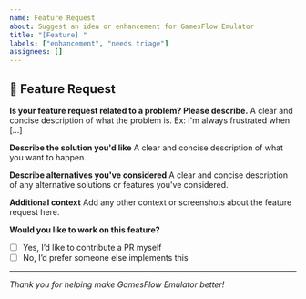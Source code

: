 ```yaml
---
name: Feature Request
about: Suggest an idea or enhancement for GamesFlow Emulator
title: "[Feature] "
labels: ["enhancement", "needs triage"]
assignees: []
---
```


## 🚀 Feature Request

**Is your feature request related to a problem? Please describe.**
A clear and concise description of what the problem is. Ex: I'm always frustrated when [...]

**Describe the solution you'd like**
A clear and concise description of what you want to happen.

**Describe alternatives you've considered**
A clear and concise description of any alternative solutions or features you've considered.

**Additional context**
Add any other context or screenshots about the feature request here.

**Would you like to work on this feature?**
- [ ] Yes, I’d like to contribute a PR myself
- [ ] No, I’d prefer someone else implements this

---

*Thank you for helping make GamesFlow Emulator better!*
